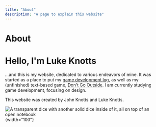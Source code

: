 ```yaml
---
title: "About"
description: "A page to explain this website"
---
```


# About

# Hello, I'm Luke Knotts

...and this is my website, dedicated to various endeavors of mine. It was started as a place to put my <a class="inline-link" href="/devlog/devloghome">game development log</a>, as well as my (unfinished) text-based game, <a class="inline-link" href="https://dontgooutside.lukeknotts.com">Don't Go Outside</a>. I am currently studying game development, focusing on design.

This website was created by John Knotts and Luke Knotts.

![A transparent dice with another solid dice inside of it, all on top of an open notebook](/images/notebookdice.jpeg){width="100"}
